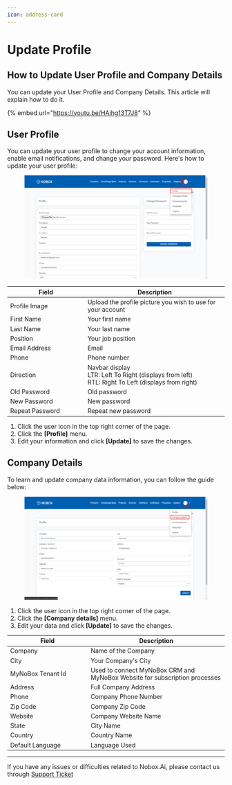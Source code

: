 ```yaml
---
icon: address-card
---
```


# Update Profile

## How to Update User Profile and Company Details

You can update your User Profile and Company Details. This article will explain how to do it.

{% embed url="https://youtu.be/HAihg13T7J8" %}

## **User Profile**

You can update your user profile to change your account information, enable email notifications, and change your password. Here's how to update your user profile:

<figure><img src="../../.gitbook/assets/update user profile.png" alt=""><figcaption></figcaption></figure>

<table><thead><tr><th width="165.20001220703125">Field</th><th>Description</th></tr></thead><tbody><tr><td>Profile Image</td><td>Upload the profile picture you wish to use for your account</td></tr><tr><td>First Name</td><td>Your first name</td></tr><tr><td>Last Name</td><td>Your last name</td></tr><tr><td>Position</td><td>Your job position</td></tr><tr><td>Email Address</td><td>Email</td></tr><tr><td>Phone</td><td>Phone number</td></tr><tr><td>Direction</td><td>Navbar display<br>LTR: Left To Right (displays from left)<br>RTL: Right To Left (displays from right)</td></tr><tr><td>Old Password</td><td>Old password</td></tr><tr><td>New Password</td><td>New password</td></tr><tr><td>Repeat Password</td><td>Repeat new password</td></tr></tbody></table>

1. Click the user icon in the top right corner of the page.
2. Click the **\[Profile]** menu.
3. Edit your information and click **\[Update]** to save the changes.

## **Company Details**

To learn and update company data information, you can follow the guide below:

<figure><img src="../../.gitbook/assets/Company Details.png" alt=""><figcaption></figcaption></figure>

1. Click the user icon in the top right corner of the page.
2. Click the **\[Company details]** menu.
3. Edit your data and click **\[Update]** to save the changes.

<table><thead><tr><th width="172.4000244140625">Field</th><th>Description</th></tr></thead><tbody><tr><td>Company</td><td>Name of the Company</td></tr><tr><td>City</td><td>Your Company's City</td></tr><tr><td>MyNoBox Tenant Id</td><td>Used to connect MyNoBox CRM and MyNoBox Website for subscription processes</td></tr><tr><td>Address</td><td>Full Company Address</td></tr><tr><td>Phone</td><td>Company Phone Number</td></tr><tr><td>Zip Code</td><td>Company Zip Code</td></tr><tr><td>Website</td><td>Company Website Name</td></tr><tr><td>State</td><td>City Name</td></tr><tr><td>Country</td><td>Country Name</td></tr><tr><td>Default Language</td><td>Language Used</td></tr></tbody></table>

***

If you have any issues or difficulties related to Nobox.Ai, please contact us through [Support Ticket](https://crm.nobox.ai/clients/tickets)
